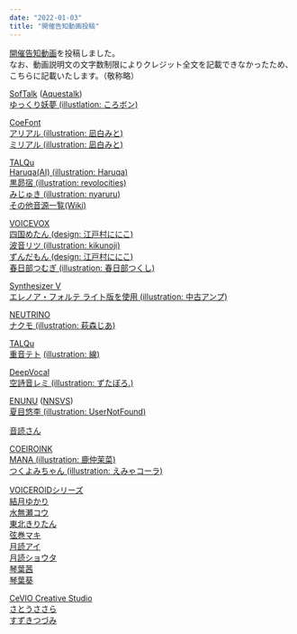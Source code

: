 ```yaml
---
date: "2022-01-03"
title: "開催告知動画投稿"
---
```

[開催告知動画](https://www.nicovideo.jp/watch/sm39848317)を投稿しました。<br>
なお、動画説明文の文字数制限によりクレジット全文を記載できなかったため、こちらに記載いたします。（敬称略）

[SofTalk](https://w.atwiki.jp/softalk/) ([Aquestalk](https://www.a-quest.com/products/aquestalk_1.html))<br>
[ゆっくり妖夢 (illustlation: ころボン)](https://commons.nicovideo.jp/material/nc35911)

[CoeFont](https://coefont.cloud/)<br>
[アリアル (illustration: 凪白みと)](https://coefont.cloud/coefonts/46a81787-af54-4a91-8c5b-3b597066294e)<br>
[ミリアル (illustration: 凪白みと)](https://coefont.cloud/coefonts/c28adf78-d67d-4588-a9a5-970a76ca6b07)

[TALQu](https://booth.pm/ja/items/2755336)<br>
[Haruqa(AI) (illustration: Haruqa)](https://haruqa.github.io/)<br>
[黒昴宿 (illustration: revolocities)](https://atsuya19960924.wixsite.com/akasubaru/%E8%A4%87%E8%A3%BD-%E9%BB%92%E6%98%B4%E5%AE%BF-kuro-boushuku)<br>
[みじゅき (illustration: nyaruru)](https://mizkineko22.wixsite.com/mijuqi-official)<br>
[その他音源一覧(Wiki)](https://w.atwiki.jp/talqu/pages/14.html)

[VOICEVOX](https://voicevox.hiroshiba.jp/)<br>
[四国めたん (design: 江戸村ににこ)](https://zunko.jp/)<br>
[波音リツ (illustration: kikunoji)](http://www.canon-voice.com/index.html)<br>
[ずんだもん (design: 江戸村ににこ)](https://zunko.jp/)<br>
[春日部つむぎ (illustration: 春日部つくし)](https://tsukushinyoki10.wixsite.com/ktsumugiofficial)

[Synthesizer V](https://dreamtonics.com/synthesizerv/)<br>
[エレノア・フォルテ ライト版を使用 (illustration: 中古アンプ)](https://dreamtonics.com/synthesizerv-gen1/jp/download/#character2)

[NEUTRINO](https://n3utrino.work/)<br>
[ナクモ (illustration: 萩森じあ)](https://n3utrino.work/#library)

[TALQu](https://booth.pm/ja/items/2755336)<br>
[重音テト](https://kasaneteto.jp/ongen_down4.html) [(illustration: 線)](https://kasaneteto.jp/sozai_illust.html)

[DeepVocal](https://www.deep-vocal.com/#/)<br>
[空詩音レミ (illustration: ずたぼろ.)](https://sou.rhasci.jp/lemi)

[ENUNU](https://note.com/crazy_utau/n/n45db22b33d2c) ([NNSVS](https://r9y9.github.io/blog/2020/05/10/nnsvs/))<br>
[夏目悠李 (illustration: UserNotFound)](https://amanokei.hatenablog.com/entry/2020/04/30/230003)

[音読さん](https://ondoku3.com/)

[COEIROINK](https://coeiroink.com/)<br>
[MANA (illustration: 鹿仲茉菜)](https://cf-mk.jimdofree.com/mana/)<br>
[つくよみちゃん (illustration: えみゃコーラ)](https://tyc.rei-yumesaki.net/)

[VOICEROIDシリーズ](https://www.ah-soft.com/voiceroid/)<br>
[結月ゆかり](https://www.ah-soft.com/voiceroid/yukari/index.html)<br>
[水無瀬コウ](https://www.ah-soft.com/voiceroid/kou/index.html)<br>
[東北きりたん](https://www.ah-soft.com/voiceroid/kiritan/index.html)<br>
[弦巻マキ](https://www.ah-soft.com/voiceroid/maki/index.html)<br>
[月読アイ](https://www.ah-soft.com/tsukuyomi/)<br>
[月読ショウタ](https://www.ah-soft.com/voiceroid/shota/index.html)<br>
[琴葉茜](https://www.ah-soft.com/voiceroid/kotonoha_1/index.html)<br>
[琴葉葵](https://www.ah-soft.com/voiceroid/kotonoha_1/index.html)

[CeVIO Creative Studio](https://cevio.jp/products/)<br>
[さとうささら](https://cevio.jp/cevio_character/)<br>
[すずきつづみ](https://cevio.jp/cevio_character/)